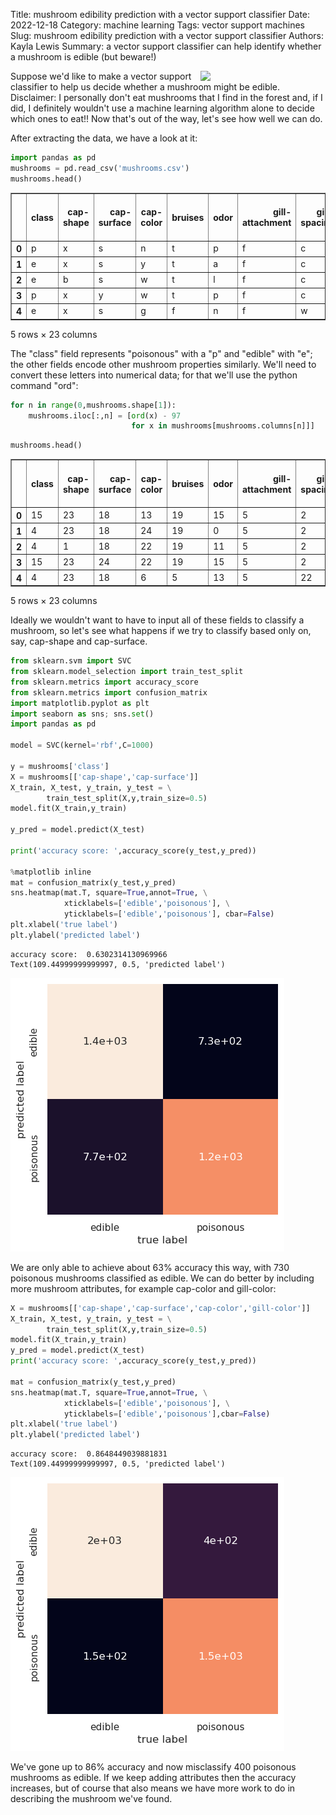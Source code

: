 Title: mushroom edibility prediction with a vector support classifier 
Date: 2022-12-18 
Category: machine learning 
Tags: vector support machines 
Slug: mushroom edibility prediction with a vector support classifier
Authors: Kayla Lewis 
Summary: a vector support classifier can help identify whether a mushroom is edible (but beware!)

<img align=right src="images/mushrooms.jpg" width=200/>

Suppose we'd like to make a vector support classifier to help us decide whether a mushroom might be edible. Disclaimer: I personally don't eat mushrooms that I find in the forest and, if I did, I definitely wouldn't use a machine learning algorithm alone to decide which ones to eat!! Now that's out of the way, let's see how well we can do.

After extracting the data, we have a look at it:


```python
import pandas as pd
mushrooms = pd.read_csv('mushrooms.csv')
mushrooms.head()
```
<table border="1" class="dataframe">
  <thead>
    <tr style="text-align: right;">
      <th></th>
      <th>class</th>
      <th>cap-shape</th>
      <th>cap-surface</th>
      <th>cap-color</th>
      <th>bruises</th>
      <th>odor</th>
      <th>gill-attachment</th>
      <th>gill-spacing</th>
      <th>gill-size</th>
      <th>gill-color</th>
      <th>...</th>
      <th>stalk-surface-below-ring</th>
      <th>stalk-color-above-ring</th>
      <th>stalk-color-below-ring</th>
      <th>veil-type</th>
      <th>veil-color</th>
      <th>ring-number</th>
      <th>ring-type</th>
      <th>spore-print-color</th>
      <th>population</th>
      <th>habitat</th>
    </tr>
  </thead>
  <tbody>
    <tr>
      <th>0</th>
      <td>p</td>
      <td>x</td>
      <td>s</td>
      <td>n</td>
      <td>t</td>
      <td>p</td>
      <td>f</td>
      <td>c</td>
      <td>n</td>
      <td>k</td>
      <td>...</td>
      <td>s</td>
      <td>w</td>
      <td>w</td>
      <td>p</td>
      <td>w</td>
      <td>o</td>
      <td>p</td>
      <td>k</td>
      <td>s</td>
      <td>u</td>
    </tr>
    <tr>
      <th>1</th>
      <td>e</td>
      <td>x</td>
      <td>s</td>
      <td>y</td>
      <td>t</td>
      <td>a</td>
      <td>f</td>
      <td>c</td>
      <td>b</td>
      <td>k</td>
      <td>...</td>
      <td>s</td>
      <td>w</td>
      <td>w</td>
      <td>p</td>
      <td>w</td>
      <td>o</td>
      <td>p</td>
      <td>n</td>
      <td>n</td>
      <td>g</td>
    </tr>
    <tr>
      <th>2</th>
      <td>e</td>
      <td>b</td>
      <td>s</td>
      <td>w</td>
      <td>t</td>
      <td>l</td>
      <td>f</td>
      <td>c</td>
      <td>b</td>
      <td>n</td>
      <td>...</td>
      <td>s</td>
      <td>w</td>
      <td>w</td>
      <td>p</td>
      <td>w</td>
      <td>o</td>
      <td>p</td>
      <td>n</td>
      <td>n</td>
      <td>m</td>
    </tr>
    <tr>
      <th>3</th>
      <td>p</td>
      <td>x</td>
      <td>y</td>
      <td>w</td>
      <td>t</td>
      <td>p</td>
      <td>f</td>
      <td>c</td>
      <td>n</td>
      <td>n</td>
      <td>...</td>
      <td>s</td>
      <td>w</td>
      <td>w</td>
      <td>p</td>
      <td>w</td>
      <td>o</td>
      <td>p</td>
      <td>k</td>
      <td>s</td>
      <td>u</td>
    </tr>
    <tr>
      <th>4</th>
      <td>e</td>
      <td>x</td>
      <td>s</td>
      <td>g</td>
      <td>f</td>
      <td>n</td>
      <td>f</td>
      <td>w</td>
      <td>b</td>
      <td>k</td>
      <td>...</td>
      <td>s</td>
      <td>w</td>
      <td>w</td>
      <td>p</td>
      <td>w</td>
      <td>o</td>
      <td>e</td>
      <td>n</td>
      <td>a</td>
      <td>g</td>
    </tr>
  </tbody>
</table>
<p>5 rows × 23 columns</p>
</div>

The "class" field represents "poisonous" with a "p" and "edible" with "e"; the other fields encode other mushroom properties similarly. We'll need to convert these letters into numerical data; for that we'll use the python command "ord":


```python
for n in range(0,mushrooms.shape[1]): 
    mushrooms.iloc[:,n] = [ord(x) - 97
                           for x in mushrooms[mushrooms.columns[n]]]
```


```python
mushrooms.head()
```

<table border="1" class="dataframe">
  <thead>
    <tr style="text-align: right;">
      <th></th>
      <th>class</th>
      <th>cap-shape</th>
      <th>cap-surface</th>
      <th>cap-color</th>
      <th>bruises</th>
      <th>odor</th>
      <th>gill-attachment</th>
      <th>gill-spacing</th>
      <th>gill-size</th>
      <th>gill-color</th>
      <th>...</th>
      <th>stalk-surface-below-ring</th>
      <th>stalk-color-above-ring</th>
      <th>stalk-color-below-ring</th>
      <th>veil-type</th>
      <th>veil-color</th>
      <th>ring-number</th>
      <th>ring-type</th>
      <th>spore-print-color</th>
      <th>population</th>
      <th>habitat</th>
    </tr>
  </thead>
  <tbody>
    <tr>
      <th>0</th>
      <td>15</td>
      <td>23</td>
      <td>18</td>
      <td>13</td>
      <td>19</td>
      <td>15</td>
      <td>5</td>
      <td>2</td>
      <td>13</td>
      <td>10</td>
      <td>...</td>
      <td>18</td>
      <td>22</td>
      <td>22</td>
      <td>15</td>
      <td>22</td>
      <td>14</td>
      <td>15</td>
      <td>10</td>
      <td>18</td>
      <td>20</td>
    </tr>
    <tr>
      <th>1</th>
      <td>4</td>
      <td>23</td>
      <td>18</td>
      <td>24</td>
      <td>19</td>
      <td>0</td>
      <td>5</td>
      <td>2</td>
      <td>1</td>
      <td>10</td>
      <td>...</td>
      <td>18</td>
      <td>22</td>
      <td>22</td>
      <td>15</td>
      <td>22</td>
      <td>14</td>
      <td>15</td>
      <td>13</td>
      <td>13</td>
      <td>6</td>
    </tr>
    <tr>
      <th>2</th>
      <td>4</td>
      <td>1</td>
      <td>18</td>
      <td>22</td>
      <td>19</td>
      <td>11</td>
      <td>5</td>
      <td>2</td>
      <td>1</td>
      <td>13</td>
      <td>...</td>
      <td>18</td>
      <td>22</td>
      <td>22</td>
      <td>15</td>
      <td>22</td>
      <td>14</td>
      <td>15</td>
      <td>13</td>
      <td>13</td>
      <td>12</td>
    </tr>
    <tr>
      <th>3</th>
      <td>15</td>
      <td>23</td>
      <td>24</td>
      <td>22</td>
      <td>19</td>
      <td>15</td>
      <td>5</td>
      <td>2</td>
      <td>13</td>
      <td>13</td>
      <td>...</td>
      <td>18</td>
      <td>22</td>
      <td>22</td>
      <td>15</td>
      <td>22</td>
      <td>14</td>
      <td>15</td>
      <td>10</td>
      <td>18</td>
      <td>20</td>
    </tr>
    <tr>
      <th>4</th>
      <td>4</td>
      <td>23</td>
      <td>18</td>
      <td>6</td>
      <td>5</td>
      <td>13</td>
      <td>5</td>
      <td>22</td>
      <td>1</td>
      <td>10</td>
      <td>...</td>
      <td>18</td>
      <td>22</td>
      <td>22</td>
      <td>15</td>
      <td>22</td>
      <td>14</td>
      <td>4</td>
      <td>13</td>
      <td>0</td>
      <td>6</td>
    </tr>
  </tbody>
</table>
<p>5 rows × 23 columns</p>
</div>



Ideally we wouldn't want to have to input all of these fields to classify a mushroom, so let's see what happens if we try to classify based only on, say, cap-shape and cap-surface. 


```python
from sklearn.svm import SVC
from sklearn.model_selection import train_test_split
from sklearn.metrics import accuracy_score
from sklearn.metrics import confusion_matrix
import matplotlib.pyplot as plt
import seaborn as sns; sns.set()
import pandas as pd

model = SVC(kernel='rbf',C=1000)

y = mushrooms['class']
X = mushrooms[['cap-shape','cap-surface']]
X_train, X_test, y_train, y_test = \
        train_test_split(X,y,train_size=0.5)
model.fit(X_train,y_train)

y_pred = model.predict(X_test)

print('accuracy score: ',accuracy_score(y_test,y_pred))

%matplotlib inline
mat = confusion_matrix(y_test,y_pred)
sns.heatmap(mat.T, square=True,annot=True, \
            xticklabels=['edible','poisonous'], \
            yticklabels=['edible','poisonous'], cbar=False)
plt.xlabel('true label')
plt.ylabel('predicted label')
```

    accuracy score:  0.6302314130969966
    Text(109.44999999999997, 0.5, 'predicted label')
    
![png](./images/mushroom_less_accurate.png)
    

We are only able to achieve about 63% accuracy this way, with 730 poisonous mushrooms classified as edible. We can do better by including more mushroom attributes, for example cap-color and gill-color:


```python
X = mushrooms[['cap-shape','cap-surface','cap-color','gill-color']]
X_train, X_test, y_train, y_test = \
        train_test_split(X,y,train_size=0.5)
model.fit(X_train,y_train)
y_pred = model.predict(X_test)
print('accuracy score: ',accuracy_score(y_test,y_pred))

mat = confusion_matrix(y_test,y_pred)
sns.heatmap(mat.T, square=True,annot=True, \
            xticklabels=['edible','poisonous'], \
            yticklabels=['edible','poisonous'],cbar=False)
plt.xlabel('true label')
plt.ylabel('predicted label')
```

    accuracy score:  0.8648449039881831
    Text(109.44999999999997, 0.5, 'predicted label')
    
![png](./images/mushroom_more_accurate.png)
    

We've gone up to 86% accuracy and now misclassify 400 poisonous mushrooms as edible. If we keep adding attributes then the accuracy increases, but of course that also means we have more work to do in describing the mushroom we've found.
